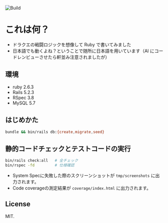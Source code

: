 <img alt="Build" src="https://github.com/hideyuki-matsuyama/rpg_battle_simulator/workflows/Build/badge.svg">

# これは何？

- ドラクエの戦闘ロジックを想像して Ruby で書いてみました
- 日本語でも動くよね？ということで随所に日本語を用いています（AI にコードレンビューさせたら軒並み注意されましたが）

## 環境

- ruby 2.6.3
- Rails 5.2.3
- RSpec 3.8
- MySQL 5.7

## はじめかた

```bash
bundle && bin/rails db:{create,migrate,seed}
```

## 静的コードチェックとテストコードの実行

```bash
bin/rails check:all   # 全チェック
bin/rspec -fd         # 仕様確認
```

- System Specに失敗した際のスクリーンショットが `tmp/screenshots` に出力されます。
- Code coverageの測定結果が `coverage/index.html` に出力されます。

## License

MIT.
